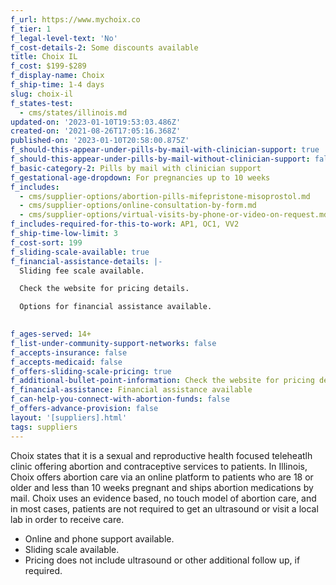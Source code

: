 ```yaml
---
f_url: https://www.mychoix.co
f_tier: 1
f_legal-level-text: 'No'
f_cost-details-2: Some discounts available
title: Choix IL
f_cost: $199-$289
f_display-name: Choix
f_ship-time: 1-4 days
slug: choix-il
f_states-test:
  - cms/states/illinois.md
updated-on: '2023-01-10T19:53:03.486Z'
created-on: '2021-08-26T17:05:16.368Z'
published-on: '2023-01-10T20:58:00.875Z'
f_should-this-appear-under-pills-by-mail-with-clinician-support: true
f_should-this-appear-under-pills-by-mail-without-clinician-support: false
f_basic-category-2: Pills by mail with clinician support
f_gestational-age-dropdown: For pregnancies up to 10 weeks
f_includes:
  - cms/supplier-options/abortion-pills-mifepristone-misoprostol.md
  - cms/supplier-options/online-consultation-by-form.md
  - cms/supplier-options/virtual-visits-by-phone-or-video-on-request.md
f_includes-required-for-this-to-work: AP1, OC1, VV2
f_ship-time-low-limit: 3
f_cost-sort: 199
f_sliding-scale-available: true
f_financial-assistance-details: |-
  Sliding fee scale available.

  Check the website for pricing details.

  Options for financial assistance available.

  ‍
f_ages-served: 14+
f_list-under-community-support-networks: false
f_accepts-insurance: false
f_accepts-medicaid: false
f_offers-sliding-scale-pricing: true
f_additional-bullet-point-information: Check the website for pricing details
f_financial-assistance: Financial assistance available
f_can-help-you-connect-with-abortion-funds: false
f_offers-advance-provision: false
layout: '[suppliers].html'
tags: suppliers
---
```


Choix states that it is a sexual and reproductive health focused teleheatlh clinic offering abortion and contraceptive services to patients. In Illinois, Choix offers abortion care via an online platform to patients who are 18 or older and less than 10 weeks pregnant and ships abortion medications by mail. Choix uses an evidence based, no touch model of abortion care, and in most cases, patients are not required to get an ultrasound or visit a local lab in order to receive care.

*   Online and phone support available.
*   Sliding scale available.
*   Pricing does not include ultrasound or other additional follow up, if required.
